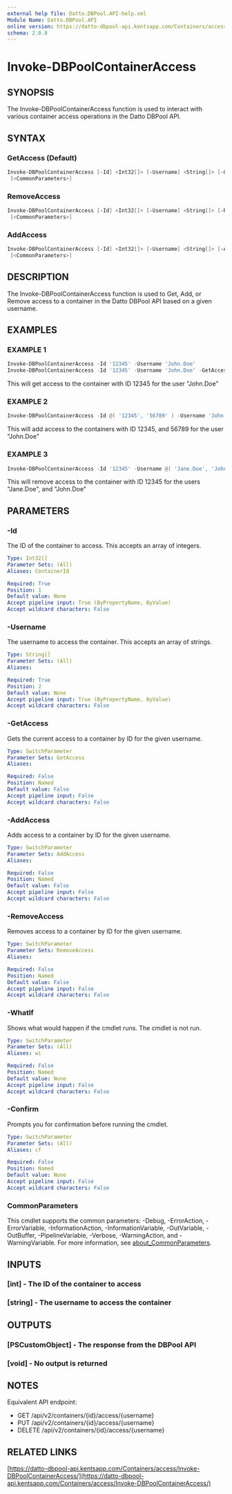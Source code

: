 ```yaml
---
external help file: Datto.DBPool.API-help.xml
Module Name: Datto.DBPool.API
online version: https://datto-dbpool-api.kentsapp.com/Containers/access/Invoke-DBPoolContainerAccess/
schema: 2.0.0
---
```


# Invoke-DBPoolContainerAccess

## SYNOPSIS

The Invoke-DBPoolContainerAccess function is used to interact with various container access operations in the Datto DBPool API.

## SYNTAX

### GetAccess (Default)

```PowerShell
Invoke-DBPoolContainerAccess [-Id] <Int32[]> [-Username] <String[]> [-GetAccess] [-WhatIf] [-Confirm]
 [<CommonParameters>]
```

### RemoveAccess

```PowerShell
Invoke-DBPoolContainerAccess [-Id] <Int32[]> [-Username] <String[]> [-RemoveAccess] [-WhatIf] [-Confirm]
 [<CommonParameters>]
```

### AddAccess

```PowerShell
Invoke-DBPoolContainerAccess [-Id] <Int32[]> [-Username] <String[]> [-AddAccess] [-WhatIf] [-Confirm]
 [<CommonParameters>]
```

## DESCRIPTION

The Invoke-DBPoolContainerAccess function is used to Get, Add, or Remove access to a container in the Datto DBPool API based on a given username.

## EXAMPLES

### EXAMPLE 1

```PowerShell
Invoke-DBPoolContainerAccess -Id '12345' -Username 'John.Doe'
Invoke-DBPoolContainerAccess -Id '12345' -Username 'John.Doe' -GetAccess
```

This will get access to the container with ID 12345 for the user "John.Doe"

### EXAMPLE 2

```PowerShell
Invoke-DBPoolContainerAccess -Id @( '12345', '56789' ) -Username 'John.Doe' -AddAccess
```

This will add access to the containers with ID 12345, and 56789 for the user "John.Doe"

### EXAMPLE 3

```PowerShell
Invoke-DBPoolContainerAccess -Id '12345' -Username @( 'Jane.Doe', 'John.Doe' ) -RemoveAccess
```

This will remove access to the container with ID 12345 for the users "Jane.Doe", and "John.Doe"

## PARAMETERS

### -Id

The ID of the container to access.
This accepts an array of integers.

```yaml
Type: Int32[]
Parameter Sets: (All)
Aliases: ContainerId

Required: True
Position: 1
Default value: None
Accept pipeline input: True (ByPropertyName, ByValue)
Accept wildcard characters: False
```

### -Username

The username to access the container.
This accepts an array of strings.

```yaml
Type: String[]
Parameter Sets: (All)
Aliases:

Required: True
Position: 2
Default value: None
Accept pipeline input: True (ByPropertyName, ByValue)
Accept wildcard characters: False
```

### -GetAccess

Gets the current access to a container by ID for the given username.

```yaml
Type: SwitchParameter
Parameter Sets: GetAccess
Aliases:

Required: False
Position: Named
Default value: False
Accept pipeline input: False
Accept wildcard characters: False
```

### -AddAccess

Adds access to a container by ID for the given username.

```yaml
Type: SwitchParameter
Parameter Sets: AddAccess
Aliases:

Required: False
Position: Named
Default value: False
Accept pipeline input: False
Accept wildcard characters: False
```

### -RemoveAccess

Removes access to a container by ID for the given username.

```yaml
Type: SwitchParameter
Parameter Sets: RemoveAccess
Aliases:

Required: False
Position: Named
Default value: False
Accept pipeline input: False
Accept wildcard characters: False
```

### -WhatIf

Shows what would happen if the cmdlet runs.
The cmdlet is not run.

```yaml
Type: SwitchParameter
Parameter Sets: (All)
Aliases: wi

Required: False
Position: Named
Default value: None
Accept pipeline input: False
Accept wildcard characters: False
```

### -Confirm

Prompts you for confirmation before running the cmdlet.

```yaml
Type: SwitchParameter
Parameter Sets: (All)
Aliases: cf

Required: False
Position: Named
Default value: None
Accept pipeline input: False
Accept wildcard characters: False
```

### CommonParameters

This cmdlet supports the common parameters: -Debug, -ErrorAction, -ErrorVariable, -InformationAction, -InformationVariable, -OutVariable, -OutBuffer, -PipelineVariable, -Verbose, -WarningAction, and -WarningVariable. For more information, see [about_CommonParameters](http://go.microsoft.com/fwlink/?LinkID=113216).

## INPUTS

### [int] - The ID of the container to access

### [string] - The username to access the container

## OUTPUTS

### [PSCustomObject] - The response from the DBPool API

### [void] - No output is returned

## NOTES

Equivalent API endpoint:

- GET /api/v2/containers/{id}/access/{username}
- PUT /api/v2/containers/{id}/access/{username}
- DELETE /api/v2/containers/{id}/access/{username}

## RELATED LINKS

[https://datto-dbpool-api.kentsapp.com/Containers/access/Invoke-DBPoolContainerAccess/](https://datto-dbpool-api.kentsapp.com/Containers/access/Invoke-DBPoolContainerAccess/)
